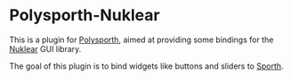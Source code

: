 # Polysporth-Nuklear

This is a plugin for [Polysporth](http://pbat.ch/proj/polysporth.html), aimed
at providing some bindings for the [Nuklear](https://github.com/vurtun/nuklear)
GUI library. 

The goal of this plugin is to bind widgets like buttons 
and sliders to [Sporth](www.pbat.ch/proj/sporth.html).
